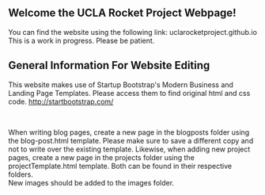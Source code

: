 ## Welcome the UCLA Rocket Project Webpage! 

You can find the website using the following link: uclarocketproject.github.io
This is a work in progress. Please be patient. 

## General Information For Website Editing

This website makes use of Startup Bootstrap's Modern Business and Landing Page Templates. Please access them to find original html and css code. <a href = http://startbootstrap.com/> http://startbootstrap.com/ </a>

<br>

When writing blog pages, create a new page in the blogposts folder using the blog-post.html template. Please make sure to save a different copy and not to write over the existing template. Likewise, when adding new project pages, create a new page in the projects folder using the projectTemplate.html template. Both can be found in their respective folders.
<br>
New images should be added to the images folder.





